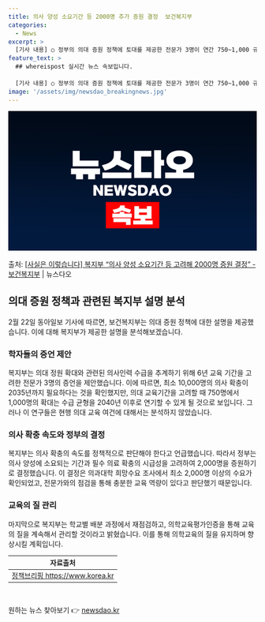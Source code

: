 ```yaml
---
title: 의사 양성 소요기간 등 2000명 추가 증원 결정  보건복지부
categories:
  - News
excerpt: >
  [기사 내용] ○ 정부의 의대 증원 정책에 토대를 제공한 전문가 3명이 연간 750~1,000 규모의 증언 …
feature_text: >
  ## whereispost 실시간 뉴스 속보입니다.

  [기사 내용] ○ 정부의 의대 증원 정책에 토대를 제공한 전문가 3명이 연간 750~1,000 규모의 증언 …
image: '/assets/img/newsdao_breakingnews.jpg'
---
```


![뉴스다오 속보](/assets/img/newsdao_breakingnews.jpg)

<p>출처: <a href="https://newsdao.kr/3214" rel="dofollow">[사실은 이렇습니다] 복지부 “의사 양성 소요기간 등 고려해 2000명 증원 결정” - 보건복지부</a> | 뉴스다오</p>

<h2 data-ke-size="size26">의대 증원 정책과 관련된 복지부 설명 분석</h2>
<p data-ke-size="size16">2월 22일 동아일보 기사에 따르면, 보건복지부는 의대 증원 정책에 대한 설명을 제공했습니다. 이에 대해 복지부가 제공한 설명을 분석해보겠습니다.</p>

<h3>학자들의 증언 제안</h3>
<p data-ke-size="size16">복지부는 의대 정원 확대와 관련된 의사인력 수급을 추계하기 위해 6년 교육 기간을 고려한 전문가 3명의 증언을 제안했습니다. 이에 따르면, 최소 10,000명의 의사 확충이 2035년까지 필요하다는 것을 확인했지만, 의대 교육기간을 고려할 때 750명에서 1,000명의 확대는 수급 균형을 2040년 이후로 연기할 수 있게 될 것으로 보입니다. 그러나 이 연구들은 현행 의대 교육 여건에 대해서는 분석하지 않았습니다.</p>

<h3>의사 확충 속도와 정부의 결정</h3>
<p data-ke-size="size16">복지부는 의사 확충의 속도를 정책적으로 판단해야 한다고 언급했습니다. 따라서 정부는 의사 양성에 소요되는 기간과 필수 의료 확충의 시급성을 고려하여 2,000명을 증원하기로 결정했습니다. 이 결정은 의과대학 희망수요 조사에서 최소 2,000명 이상의 수요가 확인되었고, 전문가와의 점검을 통해 충분한 교육 역량이 있다고 판단했기 때문입니다.</p>

<h3>교육의 질 관리</h3>
<p data-ke-size="size16">마지막으로 복지부는 학교별 배분 과정에서 재점검하고, 의학교육평가인증을 통해 교육의 질을 계속해서 관리할 것이라고 밝혔습니다. 이를 통해 의학교육의 질을 유지하며 향상시킬 계획입니다.</p>

<table>
<thead>
<tr>
<th style="text-align: center;">자료출처</th>
</tr>
</thead>
<tbody>
<tr>
<td style="text-align: center; height: 17px;"><a href="https://newsdao.kr/3214">정책브리핑 https://www.korea.kr</a></td>
</tr>
</tbody>
</table>
<p data-ke-size="size16">&nbsp;</p> 

원하는 뉴스 찾아보기 👉 <a href="https://newsdao.kr" rel="dofollow">newsdao.kr</a>


